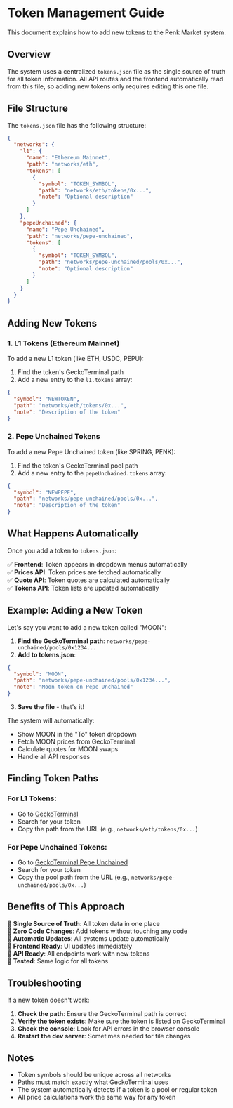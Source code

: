 # Token Management Guide

This document explains how to add new tokens to the Penk Market system.

## Overview

The system uses a centralized `tokens.json` file as the single source of truth for all token information. All API routes and the frontend automatically read from this file, so adding new tokens only requires editing this one file.

## File Structure

The `tokens.json` file has the following structure:

```json
{
  "networks": {
    "l1": {
      "name": "Ethereum Mainnet",
      "path": "networks/eth",
      "tokens": [
        {
          "symbol": "TOKEN_SYMBOL",
          "path": "networks/eth/tokens/0x...",
          "note": "Optional description"
        }
      ]
    },
    "pepeUnchained": {
      "name": "Pepe Unchained",
      "path": "networks/pepe-unchained",
      "tokens": [
        {
          "symbol": "TOKEN_SYMBOL",
          "path": "networks/pepe-unchained/pools/0x...",
          "note": "Optional description"
        }
      ]
    }
  }
}
```

## Adding New Tokens

### 1. L1 Tokens (Ethereum Mainnet)

To add a new L1 token (like ETH, USDC, PEPU):

1. Find the token's GeckoTerminal path
2. Add a new entry to the `l1.tokens` array:

```json
{
  "symbol": "NEWTOKEN",
  "path": "networks/eth/tokens/0x...",
  "note": "Description of the token"
}
```

### 2. Pepe Unchained Tokens

To add a new Pepe Unchained token (like SPRING, PENK):

1. Find the token's GeckoTerminal pool path
2. Add a new entry to the `pepeUnchained.tokens` array:

```json
{
  "symbol": "NEWPEPE",
  "path": "networks/pepe-unchained/pools/0x...",
  "note": "Description of the token"
}
```

## What Happens Automatically

Once you add a token to `tokens.json`:

✅ **Frontend**: Token appears in dropdown menus automatically  
✅ **Prices API**: Token prices are fetched automatically  
✅ **Quote API**: Token quotes are calculated automatically  
✅ **Tokens API**: Token lists are updated automatically  

## Example: Adding a New Token

Let's say you want to add a new token called "MOON":

1. **Find the GeckoTerminal path**: `networks/pepe-unchained/pools/0x1234...`
2. **Add to tokens.json**:

```json
{
  "symbol": "MOON",
  "path": "networks/pepe-unchained/pools/0x1234...",
  "note": "Moon token on Pepe Unchained"
}
```

3. **Save the file** - that's it!

The system will automatically:
- Show MOON in the "To" token dropdown
- Fetch MOON prices from GeckoTerminal
- Calculate quotes for MOON swaps
- Handle all API responses

## Finding Token Paths

### For L1 Tokens:
- Go to [GeckoTerminal](https://www.geckoterminal.com/)
- Search for your token
- Copy the path from the URL (e.g., `networks/eth/tokens/0x...`)

### For Pepe Unchained Tokens:
- Go to [GeckoTerminal Pepe Unchained](https://www.geckoterminal.com/pepe-unchained)
- Search for your token
- Copy the pool path from the URL (e.g., `networks/pepe-unchained/pools/0x...`)

## Benefits of This Approach

🎯 **Single Source of Truth**: All token data in one place  
🚀 **Zero Code Changes**: Add tokens without touching any code  
🔄 **Automatic Updates**: All systems update automatically  
📱 **Frontend Ready**: UI updates immediately  
🔌 **API Ready**: All endpoints work with new tokens  
🧪 **Tested**: Same logic for all tokens  

## Troubleshooting

If a new token doesn't work:

1. **Check the path**: Ensure the GeckoTerminal path is correct
2. **Verify the token exists**: Make sure the token is listed on GeckoTerminal
3. **Check the console**: Look for API errors in the browser console
4. **Restart the dev server**: Sometimes needed for file changes

## Notes

- Token symbols should be unique across all networks
- Paths must match exactly what GeckoTerminal uses
- The system automatically detects if a token is a pool or regular token
- All price calculations work the same way for any token 